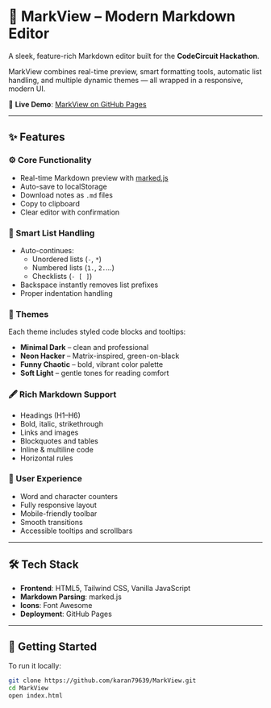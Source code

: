 # 📝 MarkView – Modern Markdown Editor

A sleek, feature-rich Markdown editor built for the **CodeCircuit Hackathon**.

MarkView combines real-time preview, smart formatting tools, automatic list handling, and multiple dynamic themes — all wrapped in a responsive, modern UI.

🔗 **Live Demo**: [MarkView on GitHub Pages](https://k79639.github.io/MarkView/)

---

## ✨ Features

### ⚙️ Core Functionality
- Real-time Markdown preview with [marked.js](https://marked.js.org/)
- Auto-save to localStorage
- Download notes as `.md` files
- Copy to clipboard
- Clear editor with confirmation

### 🧠 Smart List Handling
- Auto-continues:
  - Unordered lists (`-`, `*`)
  - Numbered lists (`1.`, `2.`…)
  - Checklists (`- [ ]`)
- Backspace instantly removes list prefixes
- Proper indentation handling

### 🎨 Themes
Each theme includes styled code blocks and tooltips:
- **Minimal Dark** – clean and professional
- **Neon Hacker** – Matrix-inspired, green-on-black
- **Funny Chaotic** – bold, vibrant color palette
- **Soft Light** – gentle tones for reading comfort

### 🖋 Rich Markdown Support
- Headings (H1–H6)
- Bold, italic, strikethrough
- Links and images
- Blockquotes and tables
- Inline & multiline code
- Horizontal rules

### 📱 User Experience
- Word and character counters
- Fully responsive layout
- Mobile-friendly toolbar
- Smooth transitions
- Accessible tooltips and scrollbars

---

## 🛠️ Tech Stack

- **Frontend**: HTML5, Tailwind CSS, Vanilla JavaScript
- **Markdown Parsing**: marked.js
- **Icons**: Font Awesome
- **Deployment**: GitHub Pages

---

## 🚀 Getting Started

To run it locally:

```bash
git clone https://github.com/karan79639/MarkView.git
cd MarkView
open index.html
```
